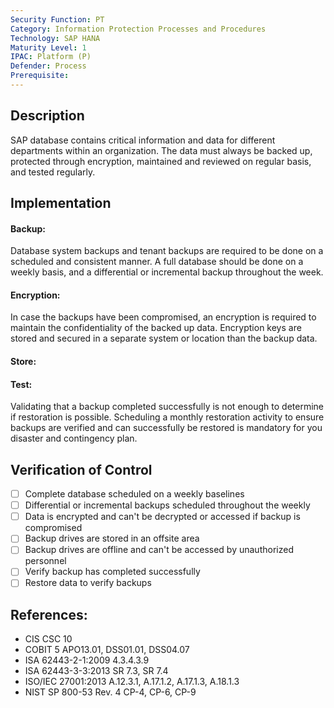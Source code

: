 ```yaml
---
Security Function: PT
Category: Information Protection Processes and Procedures
Technology: SAP HANA
Maturity Level: 1
IPAC: Platform (P)
Defender: Process
Prerequisite:
---
```


## Description

SAP database contains critical information and data for different departments within an organization. The data must always be backed up, protected through encryption, maintained and reviewed on regular basis, and tested regularly.   

## Implementation

#### Backup:

Database system backups and tenant backups are required to be done on a scheduled and consistent manner. A full database should be done on a weekly basis, and a differential or incremental backup throughout the week.

#### Encryption:

In case the backups have been compromised, an encryption is required to maintain the confidentiality of the backed up data. Encryption keys are stored and secured in a separate system or location than the backup data.

#### Store:



#### Test:

Validating that a backup completed successfully is not enough to determine if restoration is possible. Scheduling a monthly restoration activity to ensure backups are verified and can successfully be restored is mandatory for you disaster and contingency plan.

## Verification of Control

- [ ] Complete database scheduled on a weekly baselines
- [ ] Differential or incremental backups scheduled throughout the weekly
- [ ] Data is encrypted and can't be decrypted or accessed if backup is compromised
- [ ] Backup drives are stored in an offsite area
- [ ] Backup drives are offline and can't be accessed by unauthorized personnel
- [ ] Verify backup has completed successfully
- [ ] Restore data to verify backups

## References:
- CIS CSC 10
- COBIT 5 APO13.01, DSS01.01, DSS04.07
- ISA 62443-2-1:2009 4.3.4.3.9
- ISA 62443-3-3:2013 SR 7.3, SR 7.4
- ISO/IEC 27001:2013 A.12.3.1, A.17.1.2, A.17.1.3, A.18.1.3
- NIST SP 800-53 Rev. 4 CP-4, CP-6, CP-9
